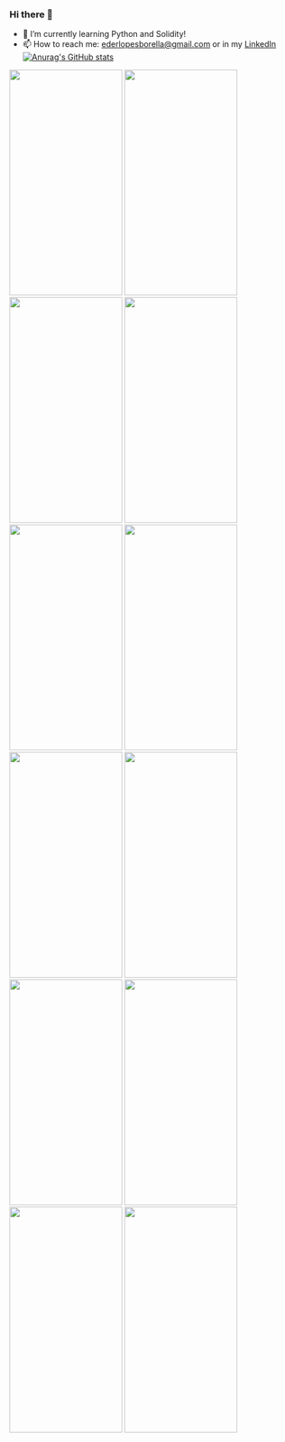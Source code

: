 ### Hi there 👋

- 🌱 I’m currently learning Python and Solidity!
- 📫 How to reach me: ederlopesborella@gmail.com or in my <a href="https://www.linkedin.com/in/eder-borella">LinkedIn</a>
[![Anurag's GitHub stats](https://github-readme-stats.vercel.app/api?username=EderBorella)](https://github.com/anuraghazra/github-readme-stats)

<img src="https://user-images.githubusercontent.com/94374354/202450147-cfd51e19-6d1b-49df-b834-890d17945197.png" width="200" height="400" />
<img src="https://user-images.githubusercontent.com/94374354/202450261-41f7c6c3-01e5-477a-9bec-5fadcf2508a7.png" width="200" height="400" />
<img src="https://user-images.githubusercontent.com/94374354/202450364-1cba09ea-7dd3-41f6-adc1-02384724e656.png" width="200" height="400" />
<img src="https://user-images.githubusercontent.com/94374354/202450432-9721384d-7ffa-4c5a-8976-7cd765d85a00.png" width="200" height="400" />
<img src="https://user-images.githubusercontent.com/94374354/202450767-3c99cd10-a690-4cc2-912d-94caffe7c964.png" width="200" height="400" />
<img src="https://user-images.githubusercontent.com/94374354/202450842-16ee6af7-de9a-44cd-bb4f-5685edf8c2bc.png" width="200" height="400" />
<img src="https://user-images.githubusercontent.com/94374354/202451005-89819ece-f4c2-4523-b3c5-e724464ad633.png" width="200" height="400" />
<img src="https://user-images.githubusercontent.com/94374354/202451105-33157685-5e55-45d1-8d7b-34e2d689c5f9.png" width="200" height="400" />
<img src="https://user-images.githubusercontent.com/94374354/202451520-1c1a5b4e-c055-4153-a0f0-1f4845a589f7.png" width="200" height="400" />
<img src="https://user-images.githubusercontent.com/94374354/202452507-2e90666e-ab12-45a9-943a-0472b98a18a0.png" width="200" height="400" />
<img src="https://user-images.githubusercontent.com/94374354/202452828-24f091ec-6980-4dff-8a8c-7ea1e63ce9b4.png" width="200" height="400" />
<img src="https://user-images.githubusercontent.com/94374354/202453149-e01cd290-b044-482e-b470-73ea8ae180ab.png" width="200" height="400" />

<!--

- 🔭 I’m currently working on ...
- 🌱 I’m currently learning ...
- 👯 I’m looking to collaborate on ...
- 🤔 I’m looking for help with ...
- 💬 Ask me about ...
- 📫 How to reach me: ...
- 😄 Pronouns: ...
- ⚡ Fun fact: ...
-->
